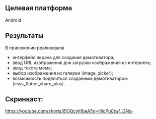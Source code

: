 ## Целевая платформа
Android

## Результаты
В приложении реализовала
- интерфейс экрана для создания демотиватора;
- ввод URL изображения для загрузки изображения из интернета;
- ввод текста мема;
- выбор изображения из галереи (image_picker);
- возможность поделиться созданным демотиватором (esys_flutter_share_plus).

## Скринкаст:
https://youtube.com/shorts/i5OQcyh1beA?si=tljIcPu0tw1_GNx-
